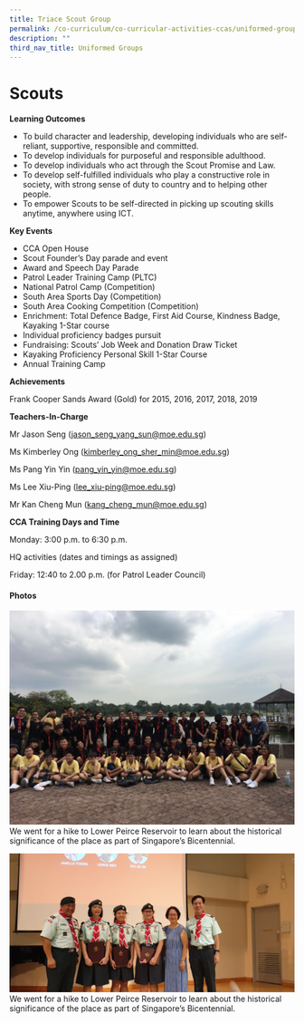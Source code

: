 ```yaml
---
title: Triace Scout Group
permalink: /co-curriculum/co-curricular-activities-ccas/uniformed-groups-scouts/
description: ""
third_nav_title: Uniformed Groups
---
```

# **Scouts**

**Learning Outcomes**

*   To build character and leadership, developing individuals who are self-reliant, supportive, responsible and committed.
*   To develop individuals for purposeful and responsible adulthood.
*   To develop individuals who act through the Scout Promise and Law.
*   To develop self-fulfilled individuals who play a constructive role in society, with strong sense of duty to country and to helping other people.
*   To empower Scouts to be self-directed in picking up scouting skills anytime, anywhere using ICT.

**Key Events**

*   CCA Open House
*   Scout Founder’s Day parade and event
*   Award and Speech Day Parade
*   Patrol Leader Training Camp (PLTC)
*   National Patrol Camp (Competition)
*   South Area Sports Day (Competition)
*   South Area Cooking Competition (Competition)
*   Enrichment: Total Defence Badge, First Aid Course, Kindness Badge, Kayaking 1-Star course
*   Individual proficiency badges pursuit
*   Fundraising: Scouts’ Job Week and Donation Draw Ticket
*   Kayaking Proficiency Personal Skill 1-Star Course
*   Annual Training Camp

**Achievements**

Frank Cooper Sands Award (Gold) for 2015, 2016, 2017, 2018, 2019

**Teachers-In-Charge**

Mr Jason Seng ([jason\_seng\_yang\_sun@moe.edu.sg](http://jason_seng_yang_sun@moe.edu.sg/))

Ms Kimberley Ong ([kimberley\_ong\_sher\_min@moe.edu.sg](http://kimberley_ong_sher_min@moe.edu.sg/))

Ms Pang Yin Yin ([pang\_yin\_yin@moe.edu.sg](mailto:pang_yin_yin@moe.edu.sg)) 

Ms Lee Xiu-Ping ([lee\_xiu-ping@moe.edu.sg](mailto:lee_xiu-ping@moe.edu.sg))

Mr Kan Cheng Mun ([kang\_cheng\_mun@moe.edu.sg](mailto:kang_cheng_mun@moe.edu.sg))

**CCA Training Days and Time**

Monday: 3:00 p.m. to 6:30 p.m.

HQ activities (dates and timings as assigned)

Friday: 12:40 to 2.00 p.m. (for Patrol Leader Council)

#### Photos

![](/images/Bicentennial-Scout-Trek.jpg)
We went for a hike to Lower Peirce Reservoir to learn about the historical significance of the place as part of Singapore’s Bicentennial.

![](/images/Chief-Commissioner-Award-Ceremony.jpg)
We went for a hike to Lower Peirce Reservoir to learn about the historical significance of the place as part of Singapore’s Bicentennial.


